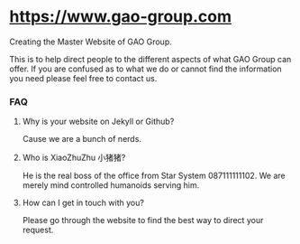 # https://www.gao-group.com
Creating the Master Website of GAO Group.

This is to help direct people to the different aspects of what GAO Group can offer.
If you are confused as to what we do or cannot find the information you need please feel free to contact us.

### FAQ
1. Why is your website on Jekyll or Github?

   Cause we are a bunch of nerds.


2. Who is XiaoZhuZhu 小猪猪?

   He is the real boss of the office from Star System 087111111102.  We are merely mind controlled humanoids serving him.


3. How can I get in touch with you?

   Please go through the website to find the best way to direct your request.

